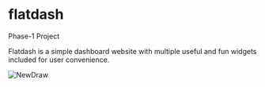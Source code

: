 # flatdash
Phase-1 Project

Flatdash is a simple dashboard website with multiple useful and fun widgets included for user convenience.


![NewDraw](https://github.com/kris-panko/flatdash/assets/11124314/44717723-aab8-4085-9479-4d5f953dac60)
